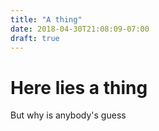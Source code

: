```yaml
---
title: "A thing"
date: 2018-04-30T21:08:09-07:00
draft: true
---
```


# Here lies a thing
But why is anybody's guess
